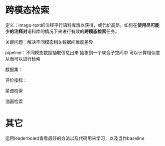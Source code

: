 # 跨模态检索

定义：image-text的注释平行语料库难以获得，或代价高昂。如何在**使用尽可能少的注释对**语料库的情况下来进行有效的**跨模态检索**任务。

关键问题：解决不同模态相关数据间维度差异

pipeline：不同模态数据抽取信息出来   抽象到一个联合子空间中  可以计算相似度  从而可以进行检索



数据集：

评价指标：





菜谱检索

油画检索





# 其它

运用leaderboard查看最好的方法以及代码用来学习，以及当作baseline